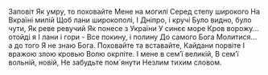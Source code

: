 ﻿Заповіт
Як умру, то поховайте
Мене на могилі
Серед степу широкого
На Вкраїні милій
Щоб лани широкополі,
І Дніпро, і кручі
Було видно, було чути,
Як реве ревучий
Як понесе з України
У синєє море
Кров ворожу... отойді я
І лани і гори -
Все покину, і полину
До самого Бога
Молитися... а до того
Я не знаю Бога.
Поховайте та вставайте,
Кайдани порвіте
І вражою злою кровью
Волю окрпіте.
І мене в сем’ї великій,
В сем’ї вольній, новій,
Не забудьте пом`янути
Незлим тихим словом.